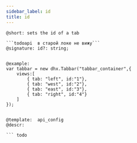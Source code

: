 ```yaml
---
sidebar_label: id
title: id
---          
```


``` todo
@short: sets the id of a tab

```todoapi  в старой локе не вижу```
@signature: id?: string;


@example: 
var tabbar = new dhx.Tabbar("tabbar_container",{
	views:[ 
		{ tab: "left", id:"1"},
		{ tab: "west", id:"2"},
		{ tab: "east", id:"3"},
		{ tab: "right", id:"4"}
	]
});


@template:	api_config
@descr: 

``` todo

